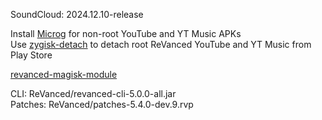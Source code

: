 SoundCloud: 2024.12.10-release  

Install [Microg](https://github.com/ReVanced/GmsCore/releases) for non-root YouTube and YT Music APKs  
Use [zygisk-detach](https://github.com/j-hc/zygisk-detach) to detach root ReVanced YouTube and YT Music from Play Store  

[revanced-magisk-module](https://github.com/j-hc/revanced-magisk-module)
  
CLI: ReVanced/revanced-cli-5.0.0-all.jar  
Patches: ReVanced/patches-5.4.0-dev.9.rvp    
